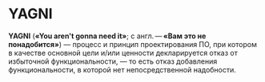 
# YAGNI

**YAGNI** (**«You aren't gonna need it»**; с англ. — **«Вам это не понадобится»**) — процесс и принцип проектирования ПО, при котором в качестве основной цели и/или ценности декларируется отказ от избыточной функциональности, — то есть отказ добавления функциональности, в которой нет непосредственной надобности.
